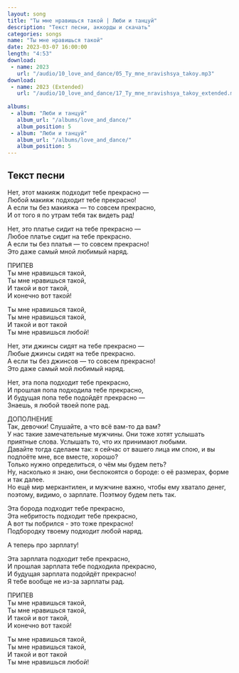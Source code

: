 ```yaml
---
layout: song
title: "Ты мне нравишься такой | Люби и танцуй"
description: "Текст песни, аккорды и скачать"
categories: songs
name: "Ты мне нравишься такой"
date: 2023-03-07 16:00:00
length: "4:53"
download:
 - name: 2023
   url: "/audio/10_love_and_dance/05_Ty_mne_nravishsya_takoy.mp3"
download:
 - name: 2023 (Extended)
   url: "/audio/10_love_and_dance/17_Ty_mne_nravishsya_takoy_extended.mp3"
   
albums:
 - album: "Люби и танцуй"
   album_url: "/albums/love_and_dance/"
   album_position: 5
 - album: "Люби и танцуй"
   album_url: "/albums/love_and_dance/"
   album_position: 5
---
```



## Текст песни  
Нет, этот макияж подходит тебе прекрасно —  
Любой макияж подходит тебе прекрасно!  
А если ты без макияжа — то совсем прекрасно,  
И от того я по утрам тебя так видеть рад!  
  
Нет, это платье сидит на тебе прекрасно —  
Любое платье сидит на тебе прекрасно.  
А если ты без платья — то совсем прекрасно!  
Это даже самый мной любимый наряд.  
  
ПРИПЕВ  
Ты мне нравишься такой,  
Ты мне нравишься такой,  
И такой и вот такой,  
И конечно вот такой!  
  
Ты мне нравишься такой,  
Ты мне нравишься такой,  
И такой и вот такой  
Ты мне нравишься любой!  
  
Нет, эти джинсы сидят на тебе прекрасно —  
Любые джинсы сидят на тебе прекрасно.  
А если ты без джинсов — то совсем прекрасно!  
Это даже самый мой любимый наряд.  
  
Нет, эта попа подходит тебе прекрасно,  
И прошлая попа подходила тебе прекрасно,  
И будущая попа тебе подойдёт прекрасно —  
Знаешь, я любой твоей попе рад.  
  
ДОПОЛНЕНИЕ  
Так, девочки! Слушайте, а что всё вам-то да вам?  
У нас такие замечательные мужчины. Они тоже хотят услышать приятные слова. Услышать то, что их принимают любыми.  
Давайте тогда сделаем так: я сейчас от вашего лица им спою, и вы подпоёте мне, все вместе, хорошо?  
Только нужно определиться, о чём мы будем петь?  
Ну, насколько я знаю, они беспокоятся о бороде: о её размерах, форме и так далее.  
Но ещё мир меркантилен, и мужчине важно, чтобы ему хватало денег, поэтому, видимо, о зарплате. Поэтмоу будем петь так.  
  
Эта борода подходит тебе прекрасно,  
Эта небритость подходит тебе прекрасно,  
А вот ты побрился - это тоже прекрасно!  
Подбородку твоему подходит любой наряд.  
  
А теперь про зарплату!  
  
Эта зарплата подходит тебе прекрасно,  
И прошлая зарплата тебе подходила прекрасно,  
И будущая зарплата подойдёт прекрасно!  
Я тебе вообще не из-за зарплаты рад.  
  
ПРИПЕВ  
Ты мне нравишься такой,  
Ты мне нравишься такой,  
И такой и вот такой,  
И конечно вот такой!  
  
Ты мне нравишься такой,  
Ты мне нравишься такой,  
И такой и вот такой  
Ты мне нравишься любой!  
  
